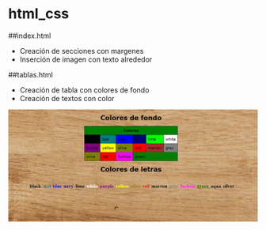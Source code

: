 # html_css

##index.html
- Creación de secciones con margenes
- Inserción de imagen con texto alrededor


##tablas.html

- Creación de tabla con colores de fondo
- Creación de textos con color

<img src="assets\images\colores.JPG"/>




